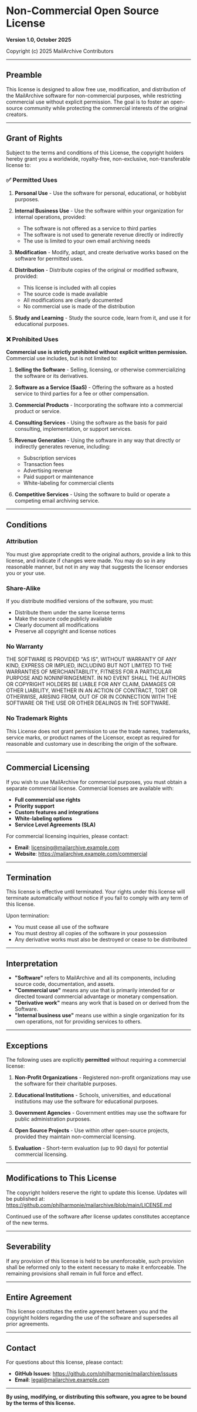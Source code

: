 # Non-Commercial Open Source License

**Version 1.0, October 2025**

Copyright (c) 2025 MailArchive Contributors

---

## Preamble

This license is designed to allow free use, modification, and distribution of the MailArchive software for non-commercial purposes, while restricting commercial use without explicit permission. The goal is to foster an open-source community while protecting the commercial interests of the original creators.

---

## Grant of Rights

Subject to the terms and conditions of this License, the copyright holders hereby grant you a worldwide, royalty-free, non-exclusive, non-transferable license to:

### ✅ Permitted Uses

1. **Personal Use** - Use the software for personal, educational, or hobbyist purposes.

2. **Internal Business Use** - Use the software within your organization for internal operations, provided:
   - The software is not offered as a service to third parties
   - The software is not used to generate revenue directly or indirectly
   - The use is limited to your own email archiving needs

3. **Modification** - Modify, adapt, and create derivative works based on the software for permitted uses.

4. **Distribution** - Distribute copies of the original or modified software, provided:
   - This license is included with all copies
   - The source code is made available
   - All modifications are clearly documented
   - No commercial use is made of the distribution

5. **Study and Learning** - Study the source code, learn from it, and use it for educational purposes.

### ❌ Prohibited Uses

**Commercial use is strictly prohibited without explicit written permission.** Commercial use includes, but is not limited to:

1. **Selling the Software** - Selling, licensing, or otherwise commercializing the software or its derivatives.

2. **Software as a Service (SaaS)** - Offering the software as a hosted service to third parties for a fee or other compensation.

3. **Commercial Products** - Incorporating the software into a commercial product or service.

4. **Consulting Services** - Using the software as the basis for paid consulting, implementation, or support services.

5. **Revenue Generation** - Using the software in any way that directly or indirectly generates revenue, including:
   - Subscription services
   - Transaction fees
   - Advertising revenue
   - Paid support or maintenance
   - White-labeling for commercial clients

6. **Competitive Services** - Using the software to build or operate a competing email archiving service.

---

## Conditions

### Attribution

You must give appropriate credit to the original authors, provide a link to this license, and indicate if changes were made. You may do so in any reasonable manner, but not in any way that suggests the licensor endorses you or your use.

### Share-Alike

If you distribute modified versions of the software, you must:
- Distribute them under the same license terms
- Make the source code publicly available
- Clearly document all modifications
- Preserve all copyright and license notices

### No Warranty

THE SOFTWARE IS PROVIDED "AS IS", WITHOUT WARRANTY OF ANY KIND, EXPRESS OR IMPLIED, INCLUDING BUT NOT LIMITED TO THE WARRANTIES OF MERCHANTABILITY, FITNESS FOR A PARTICULAR PURPOSE AND NONINFRINGEMENT. IN NO EVENT SHALL THE AUTHORS OR COPYRIGHT HOLDERS BE LIABLE FOR ANY CLAIM, DAMAGES OR OTHER LIABILITY, WHETHER IN AN ACTION OF CONTRACT, TORT OR OTHERWISE, ARISING FROM, OUT OF OR IN CONNECTION WITH THE SOFTWARE OR THE USE OR OTHER DEALINGS IN THE SOFTWARE.

### No Trademark Rights

This License does not grant permission to use the trade names, trademarks, service marks, or product names of the Licensor, except as required for reasonable and customary use in describing the origin of the software.

---

## Commercial Licensing

If you wish to use MailArchive for commercial purposes, you must obtain a separate commercial license. Commercial licenses are available with:

- **Full commercial use rights**
- **Priority support**
- **Custom features and integrations**
- **White-labeling options**
- **Service Level Agreements (SLA)**

For commercial licensing inquiries, please contact:
- **Email**: licensing@mailarchive.example.com
- **Website**: https://mailarchive.example.com/commercial

---

## Termination

This license is effective until terminated. Your rights under this license will terminate automatically without notice if you fail to comply with any term of this license.

Upon termination:
- You must cease all use of the software
- You must destroy all copies of the software in your possession
- Any derivative works must also be destroyed or cease to be distributed

---

## Interpretation

- **"Software"** refers to MailArchive and all its components, including source code, documentation, and assets.
- **"Commercial use"** means any use that is primarily intended for or directed toward commercial advantage or monetary compensation.
- **"Derivative work"** means any work that is based on or derived from the Software.
- **"Internal business use"** means use within a single organization for its own operations, not for providing services to others.

---

## Exceptions

The following uses are explicitly **permitted** without requiring a commercial license:

1. **Non-Profit Organizations** - Registered non-profit organizations may use the software for their charitable purposes.

2. **Educational Institutions** - Schools, universities, and educational institutions may use the software for educational purposes.

3. **Government Agencies** - Government entities may use the software for public administration purposes.

4. **Open Source Projects** - Use within other open-source projects, provided they maintain non-commercial licensing.

5. **Evaluation** - Short-term evaluation (up to 90 days) for potential commercial licensing.

---

## Modifications to This License

The copyright holders reserve the right to update this license. Updates will be published at:
https://github.com/philharmonie/mailarchive/blob/main/LICENSE.md

Continued use of the software after license updates constitutes acceptance of the new terms.

---

## Severability

If any provision of this license is held to be unenforceable, such provision shall be reformed only to the extent necessary to make it enforceable. The remaining provisions shall remain in full force and effect.

---

## Entire Agreement

This license constitutes the entire agreement between you and the copyright holders regarding the use of the software and supersedes all prior agreements.

---

## Contact

For questions about this license, please contact:
- **GitHub Issues**: https://github.com/philharmonie/mailarchive/issues
- **Email**: legal@mailarchive.example.com

---

**By using, modifying, or distributing this software, you agree to be bound by the terms of this license.**
